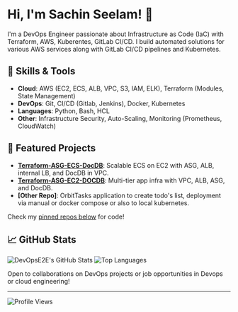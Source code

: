 # Hi, I'm Sachin Seelam! 👋

I'm a DevOps Engineer passionate about Infrastructure as Code (IaC) with Terraform, AWS, Kuberentes, GitLab CI/CD. I build automated solutions for various AWS services along with GitLab CI/CD pipelines and Kubernetes.

## 🔧 Skills & Tools
- **Cloud**: AWS (EC2, ECS, ALB, VPC, S3, IAM, ELK), Terraform (Modules, State Management)
- **DevOps**: Git, CI/CD (Gitlab, Jenkins), Docker, Kubernetes
- **Languages**: Python, Bash, HCL
- **Other**: Infrastructure Security, Auto-Scaling, Monitoring (Prometheus, CloudWatch)

## 🚀 Featured Projects
- **[Terraform-ASG-ECS-DocDB](https://github.com/devopse2e/Terraform-ASG-ECS-DocDB)**: Scalable ECS on EC2 with ASG, ALB, internal LB, and DocDB in VPC.
- **[Terraform-ASG-EC2-DOCDB](https://github.com/devopse2e/Terraform-ASG-EC2-DOCDB)**: Multi-tier app infra with VPC, ALB, ASG, and DocDB.
- **[Other Repo]**: OrbitTasks application to create todo's list, deployment via manual or docker compose or also to local kubernetes.

Check my [pinned repos below](#) for code!

## 📈 GitHub Stats
![DevOpsE2E's GitHub Stats](https://github-readme-stats.vercel.app/api?username=devopse2e&show_icons=true&theme=radical)
![Top Languages](https://github-readme-stats.vercel.app/api/top-langs/?username=devopse2e&layout=compact&theme=radical)


Open to collaborations on DevOps projects or job opportunities in Devops or cloud engineering!

---

![Profile Views](https://komarev.com/ghpvc/?username=devopse2e&color=brightgreen)
